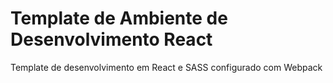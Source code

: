 # Template de Ambiente de Desenvolvimento React
 Template de desenvolvimento em React e SASS configurado com Webpack

